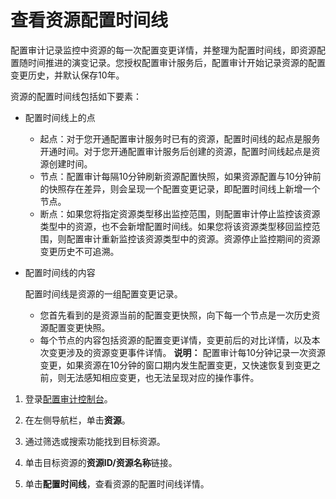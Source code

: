 # 查看资源配置时间线

配置审计记录监控中资源的每一次配置变更详情，并整理为配置时间线，即资源配置随时间推进的演变记录。您授权配置审计服务后，配置审计开始记录资源的配置变更历史，并默认保存10年。

资源的配置时间线包括如下要素：

-   配置时间线上的点
    -   起点：对于您开通配置审计服务时已有的资源，配置时间线的起点是服务开通时间。对于您开通配置审计服务后创建的资源，配置时间线起点是资源创建时间。
    -   节点：配置审计每隔10分钟刷新资源配置快照，如果资源配置与10分钟前的快照存在差异，则会呈现一个配置变更记录，即配置时间线上新增一个节点。
    -   断点：如果您将指定资源类型移出监控范围，则配置审计停止监控该资源类型中的资源，也不会新增配置时间线。如果您将该资源类型移回监控范围，则配置审计重新监控该资源类型中的资源。资源停止监控期间的资源变更历史不可追溯。
-   配置时间线的内容

    配置时间线是资源的一组配置变更记录。

    -   您首先看到的是资源当前的配置变更快照，向下每一个节点是一次历史资源配置变更快照。
    -   每个节点的内容包括资源的配置变更详情，变更前后的对比详情，以及本次变更涉及的资源变更事件详情。
    **说明：** 配置审计每10分钟记录一次资源变更，如果资源在10分钟的窗口期内发生配置变更，又快速恢复到变更之前，则无法感知相应变更，也无法呈现对应的操作事件。


1.  登录[配置审计控制台](https://config.console.aliyun.com)。

2.  在左侧导航栏，单击**资源**。

3.  通过筛选或搜索功能找到目标资源。

4.  单击目标资源的**资源ID/资源名称**链接。

5.  单击**配置时间线**，查看资源的配置时间线详情。


